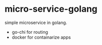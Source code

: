# micro-service-golang

simple microservice in golang. 
  - go-chi for routing
  - docker for containarize apps
